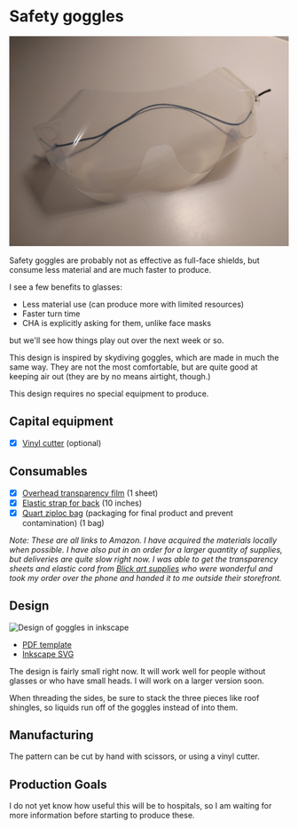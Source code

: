 # Safety goggles

![Assembled goggles](goggles.jpg)

Safety goggles are probably not as effective as full-face shields, but consume less material and are much faster to produce.

I see a few benefits to glasses:

* Less material use (can produce more with limited resources)
* Faster turn time
* CHA is explicitly asking for them, unlike face masks

but we'll see how things play out over the next week or so.

This design is inspired by skydiving goggles, which are made in much the same way. They are not the most comfortable, but are quite good at keeping air out
(they are by no means airtight, though.)

This design requires no special equipment to produce.

## Capital equipment

* [X] [Vinyl cutter](https://www.amazon.com/Silhouette-America-Portrait-2/dp/B009GZUPFA) (optional)

## Consumables

* [X] [Overhead transparency film](https://www.amazon.com/gp/product/B07F45YXJD) (1 sheet)
* [X] [Elastic strap for back](https://www.amazon.com/gp/product/B07KSRCLKK) (10 inches)
* [X] [Quart ziploc bag](https://www.amazon.com/Ziploc-Storage-Quart-Bags-Count/dp/B019ZTZTVQ/) (packaging for final product and prevent contamination) (1 bag)

*Note: These are all links to Amazon. I have acquired the materials locally when possible. I have also put in an order for a larger quantity of supplies, but deliveries are quite slow right now. I was able to get the transparency sheets and elastic cord from [Blick art supplies](https://www.dickblick.com/) who were wonderful and took my order over the phone and handed it to me outside their storefront.*

## Design

![Design of goggles in inkscape](goggles.png)

* [PDF template](goggles_small.pdf)
* [Inkscape SVG](goggles_small.svg)

The design is fairly small right now. It will work well for people without glasses or who have small heads.
I will work on a larger version soon.

When threading the sides, be sure to stack the three pieces like roof shingles, so liquids run off of the goggles instead of into them.

## Manufacturing

The pattern can be cut by hand with scissors, or using a vinyl cutter.

## Production Goals

I do not yet know how useful this will be to hospitals, so I am waiting for more information before starting to produce these.
